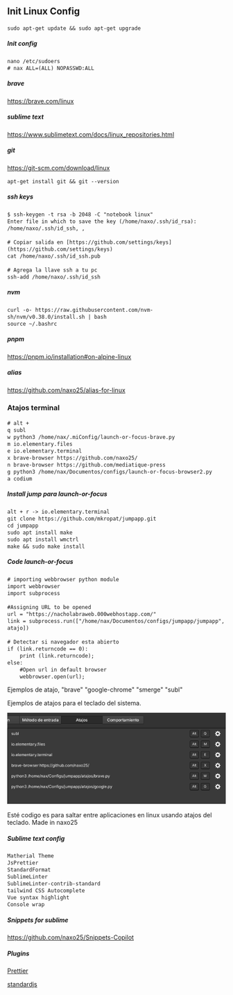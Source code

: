 ## Init Linux Config

    sudo apt-get update && sudo apt-get upgrade
    
##### Init config

    nano /etc/sudoers
    # nax ALL=(ALL) NOPASSWD:ALL

##### brave
    
https://brave.com/linux

##### sublime text

https://www.sublimetext.com/docs/linux_repositories.html

##### git

https://git-scm.com/download/linux

    apt-get install git && git --version

##### ssh keys

	$ ssh-keygen -t rsa -b 2048 -C "notebook linux"
	Enter file in which to save the key (/home/naxo/.ssh/id_rsa): /home/naxo/.ssh/id_ssh, , 

	# Copiar salida en [https://github.com/settings/keys] (https://github.com/settings/keys)
	cat /home/naxo/.ssh/id_ssh.pub

	# Agrega la llave ssh a tu pc 
	ssh-add /home/naxo/.ssh/id_ssh

##### nvm 
    curl -o- https://raw.githubusercontent.com/nvm-sh/nvm/v0.38.0/install.sh | bash
    source ~/.bashrc
    
##### pnpm
https://pnpm.io/installation#on-alpine-linux
    
##### alias
https://github.com/naxo25/alias-for-linux

### Atajos terminal
    # alt + 
    q subl
    w python3 /home/nax/.miConfig/launch-or-focus-brave.py
    m io.elementary.files
    e io.elementary.terminal
    x brave-browser https://github.com/naxo25/
    n brave-browser https://github.com/mediatique-press
    g python3 /home/nax/Documentos/configs/launch-or-focus-browser2.py
    a codium
    
##### Install jump para launch-or-focus
    alt + r -> io.elementary.terminal
    git clone https://github.com/mkropat/jumpapp.git
    cd jumpapp
    sudo apt install make
    sudo apt install wmctrl
    make && sudo make install

##### Code launch-or-focus

    # importing webbrowser python module
    import webbrowser
    import subprocess

    #Assigning URL to be opened
    url = "https://nacholabraweb.000webhostapp.com/"
    link = subprocess.run(["/home/nax/Documentos/configs/jumpapp/jumpapp", atajo])

    # Detectar si navegador esta abierto
    if (link.returncode == 0):
        print (link.returncode);
    else:
        #Open url in default browser
        webbrowser.open(url);

Ejemplos de atajo, "brave" "google-chrome" "smerge" "subl"


Ejemplos de atajos para el teclado del sistema.

![](./ejemplo_atajos.png)

Esté codigo es para saltar entre aplicaciones en linux usando atajos del teclado.
Made in naxo25


	
##### Sublime text config

    Matherial Theme
    JsPrettier
    StandardFormat
    SublimeLinter
    SublimeLinter-contrib-standard
    tailwind CSS Autocomplete
    Vue syntax highlight
    Console wrap
    
##### Snippets for sublime
https://github.com/naxo25/Snippets-Copilot

##### Plugins
[Prettier](https://standardjs.com/#sublime-text)

[standardjs](https://standardjs.com/#sublime-text)
